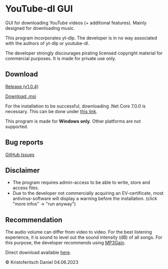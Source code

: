 # YouTube-dl GUI
GUI for downloading YouTube videos (+ additional features). Mainly designed for downloading music.

This program incorporates yt-dlp. The developer is in no way associated with the authors of yt-dlp or youtube-dl.

The developer strongly discourages pirating licensed copyright material for commercial purposes. It is made for private use only.

## Download
[Release (v1.0.4)](https://github.com/hudriwudi/youtube-dl-GUI/releases/tag/v1.0.4)

[Download .msi](https://github.com/hudriwudi/youtube-dl-GUI/releases/download/v1.0.4/yt-dl-GUI-setup.msi)

For the installation to be successful, downloading .Net Core 7.0.0 is necessary. This can be done under [this link](https://dotnet.microsoft.com/en-us/download/dotnet/thank-you/runtime-desktop-7.0.0-windows-x64-installer?cid=getdotnetcore).

This program is made for **Windows only**. Other platforms are not supported.

## Bug reports
[GitHub Issues](https://github.com/hudriwudi/youtube-dl-GUI/issues/new)

## Disclaimer
* The program requires admin-access to be able to write, store and access files.
* Due to the developer not commercially acquiring an EV-certificate, most antivirus-software will display a warning before the installation. (click "more infos" -> "run anyway")

## Recommendation
The audio volume can differ from video to video. For the best listening experience, it is sound to level out the sound intensity (dB) of all songs.
For this purpose, the developer recommends using [MP3Gain](https://mp3gain.sourceforge.net/).

Direct download available [here](https://sourceforge.net/projects/mp3gain/files/MP3Gain-Windows%20%28Stable%29/1.2.5/mp3gain-win-1_2_5.exe/download).

© Kristoferitsch Daniel
04.06.2023
